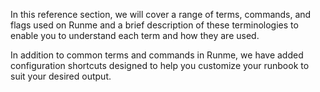 In this reference section, we will cover a range of terms, commands, and flags used on Runme and a brief description of these terminologies to enable you to understand each term and how they are used.

In addition to common terms and commands in Runme, we have added configuration shortcuts designed to help you customize your runbook to suit your desired output.